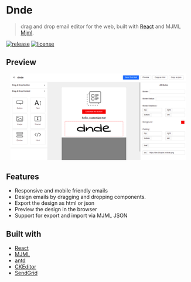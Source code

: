 # Dnde

> drag and drop email editor for the web, built with [React](https://facebook.github.io/react/) and MJML [Mjml](https://mjml.io/).

[![release][badge]][release link] [![license][license-badge]][license file]

[license-badge]: https://img.shields.io/github/license/aghontpi/dnde?style=flat-square
[license file]: https://github.com/aghontpi/dnde/blob/master/LICENSE
[badge]: https://img.shields.io/github/v/release/aghontpi/dnde?include_prereleases&style=flat-square
[release link]: https://github.com/aghontpi/dnde/releases

## Preview

<p align="center">
<img src="./Screenshots/screenshot(21sep2021).png"  width="480" />
</p>

## Features

- Responsive and mobile friendly emails
- Design emails by dragging and dropping components.
- Export the design as html or json
- Preview the design in the browser
- Support for export and import via MJML JSON

## Built with

- [React](https://facebook.github.io/react/)
- [MJML](https://mjml.io/)
- [antd](https://ant.design/)
- [CKEditor](https://ckeditor.com/)
- [SendGrid](https://sendgrid.com/)
